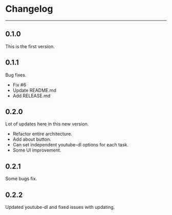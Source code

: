 # Changelog

---

## 0.1.0

This is the first version.

## 0.1.1

Bug fixes.

- Fix #6
- Update README.md
- Add RELEASE.md

## 0.2.0

Lot of updates here in this new version.

- Refactor entire architecture.
- Add about button.
- Can set independent youtube-dl options for each task.
- Some UI improvement.

## 0.2.1

Some bugs fix.

## 0.2.2

Updated youtube-dl and fixed issues with updating.